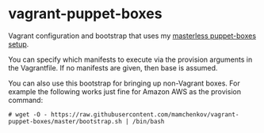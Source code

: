 vagrant-puppet-boxes
====================

Vagrant configuration and bootstrap that uses my [masterless puppet-boxes setup](https://github.com/mamchenkov/puppet-boxes).

You can specify which manifests to execute via the provision arguments in the Vagrantfile.  If no manifests are given, then base is assumed.

You can also use this bootstrap for bringing up non-Vagrant boxes.  For example the following works just fine for Amazon AWS as the provision command:

```
# wget -O - https://raw.githubusercontent.com/mamchenkov/vagrant-puppet-boxes/master/bootstrap.sh | /bin/bash
```
